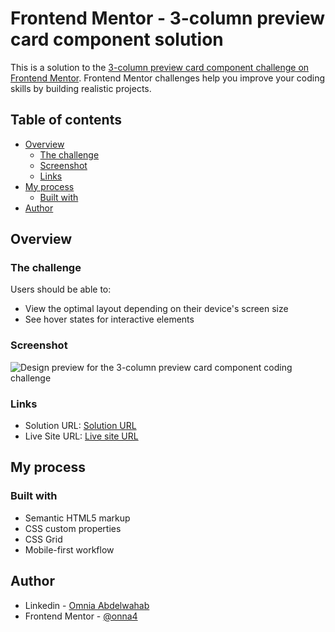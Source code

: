 # Frontend Mentor - 3-column preview card component solution

This is a solution to the [3-column preview card component challenge on Frontend Mentor](https://www.frontendmentor.io/challenges/3column-preview-card-component-pH92eAR2-). Frontend Mentor challenges help you improve your coding skills by building realistic projects. 

## Table of contents

- [Overview](#overview)
  - [The challenge](#the-challenge)
  - [Screenshot](#screenshot)
  - [Links](#links)
- [My process](#my-process)
  - [Built with](#built-with)
- [Author](#author)


## Overview

### The challenge

Users should be able to:

- View the optimal layout depending on their device's screen size
- See hover states for interactive elements

### Screenshot

![Design preview for the 3-column preview card component coding challenge](./design/mydesktop-design.jpg)


### Links

- Solution URL: [Solution URL](https://www.frontendmentor.io/solutions/3-column-card-component-MHXFjNdwKO)
- Live Site URL: [Live site URL](https://onna4.github.io/3-column-preview-card-component)

## My process

### Built with

- Semantic HTML5 markup
- CSS custom properties
- CSS Grid
- Mobile-first workflow


## Author

- Linkedin - [Omnia Abdelwahab](https://www.linkedin.com/in/omnia-abdelwahab-170306249/)
- Frontend Mentor - [@onna4](https://www.frontendmentor.io/profile/onna4)
